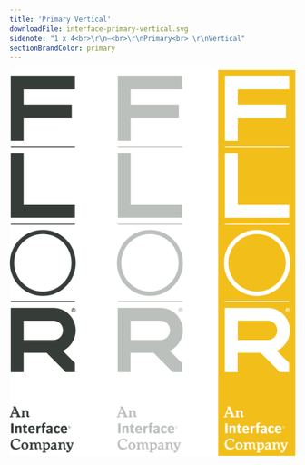 ```yaml
---
title: 'Primary Vertical'
downloadFile: interface-primary-vertical.svg
sidenote: "1 x 4<br>\r\n—<br>\r\nPrimary<br> \r\nVertical"
sectionBrandColor: primary
---
```


![](interface-primary-vertical.svg?resize=267)